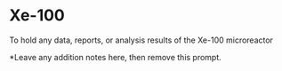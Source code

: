 # Xe-100

To hold any data, reports, or analysis results of the Xe-100 microreactor

*Leave any addition notes here, then remove this prompt.